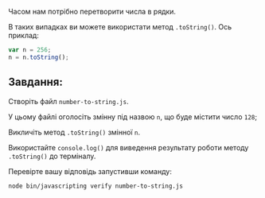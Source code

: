 Часом нам потрібно перетворити числа в рядки.

В таких випадках ви можете використати метод `.toString()`. Ось приклад:

```js
var n = 256;
n = n.toString();
```

## Завдання:

Створіть файл `number-to-string.js`.

У цьому файлі оголосіть змінну під назвою `n`, що буде містити число `128`;

Викличіть метод `.toString()` змінної `n`.

Використайте `console.log()` для виведення результату роботи методу `.toString()` до терміналу.

Перевірте вашу відповідь запустивши команду:

```bash
node bin/javascripting verify number-to-string.js
```
